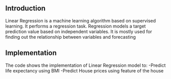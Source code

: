 ﻿## Introduction

Linear Regression is a machine learning algorithm based on supervised learning. It performs a regression task. Regression models a target prediction value based on independent variables. It is mostly used for finding out the relationship between variables and forecasting

## Implementation

The code shows the implementation of Linear Regression model to:
-Predict life expectancy using BMI
-Predict House prices using feature of the house